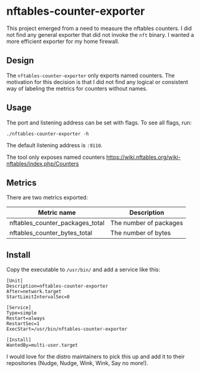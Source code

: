 # nftables-counter-exporter

This project emerged from a need to measure the nftables counters.
I did not find any general exporter that did not invoke the `nft` binary.
I wanted a more efficient exporter for my home firewall.

## Design

The `nftables-counter-exporter` only exports named counters. The motivation
for this decision is that I did not find any logical or consistent
way of labeling the metrics for counters without names.

## Usage

The port and listening address can be set with flags. To see all flags,
run:
```shell
./nftables-counter-exporter -h
```
The default listening address is `:9110`.

The tool only exposes named counters
https://wiki.nftables.org/wiki-nftables/index.php/Counters

## Metrics

There are two metrics exported:

| Metric name                     | Description            |
|---------------------------------|------------------------|
| nftables_counter_packages_total | The number of packages |
| nftables_counter_bytes_total    | The number of bytes    |

## Install

Copy the executable to `/usr/bin/` and add a service like this:

```text
[Unit]
Description=nftables-counter-exporter
After=network.target
StartLimitIntervalSec=0

[Service]
Type=simple
Restart=always
RestartSec=1
ExecStart=/usr/bin/nftables-counter-exporter

[Install]
WantedBy=multi-user.target
```

I would love for the distro maintainers to pick this up and add it to their
repositories (Nudge, Nudge, Wink, Wink, Say no more!).